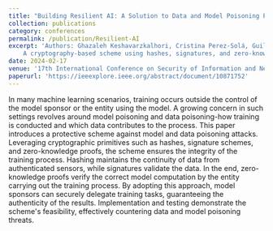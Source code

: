 ```yaml
---
title: "Building Resilient AI: A Solution to Data and Model Poisoning Prevention"
collection: publications
category: conferences
permalink: /publication/Resilient-AI
excerpt: 'Authors: Ghazaleh Keshavarzkalhori, Cristina Perez-Solá, Guillermo Navarro-Arribas, Jordi Herrera-Joancomartí<br>
    A cryptography-based scheme using hashes, signatures, and zero-knowledge proofs is proposed to protect machine learning from data and model poisoning, ensuring secure and verifiable training.'
date: 2024-02-17
venue: '17th International Conference on Security of Information and Networks (SIN)'
paperurl: 'https://ieeexplore.ieee.org/abstract/document/10871752'
---
```


In many machine learning scenarios, training occurs outside the control of the model sponsor or the entity using the model. A growing concern in such settings revolves around model poisoning and data poisoning-how training is conducted and which data contributes to the process. This paper introduces a protective scheme against model and data poisoning attacks. Leveraging cryptographic primitives such as hashes, signature schemes, and zero-knowledge proofs, the scheme ensures the integrity of the training process. Hashing maintains the continuity of data from authenticated sensors, while signatures validate the data. In the end, zero-knowledge proofs verify the correct model computation by the entity carrying out the training process. By adopting this approach, model sponsors can securely delegate training tasks, guaranteeing the authenticity of the results. Implementation and testing demonstrate the scheme's feasibility, effectively countering data and model poisoning threats.